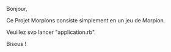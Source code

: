 Bonjour,

Ce Projet Morpions consiste simplement en un jeu de Morpion.

Veuillez svp lancer "application.rb".

Bisous !